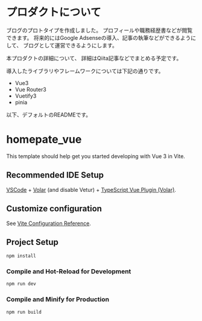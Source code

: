 # プロダクトについて
ブログのプロトタイプを作成しました。
プロフィールや職務経歴書などが閲覧できます。
将来的にはGoogle Adsenseの導入、記事の執筆などができるようにして、
ブログとして運営できるようにします。

本プロダクトの詳細について、
詳細はQiita記事などでまとめる予定です。

導入したライブラリやフレームワークについては下記の通りです。
* Vue3
* Vue Router3
* Vuetify3
* pinia


以下、デフォルトのREADMEです。

# homepate_vue

This template should help get you started developing with Vue 3 in Vite.

## Recommended IDE Setup

[VSCode](https://code.visualstudio.com/) + [Volar](https://marketplace.visualstudio.com/items?itemName=Vue.volar) (and disable Vetur) + [TypeScript Vue Plugin (Volar)](https://marketplace.visualstudio.com/items?itemName=Vue.vscode-typescript-vue-plugin).

## Customize configuration

See [Vite Configuration Reference](https://vitejs.dev/config/).

## Project Setup

```sh
npm install
```

### Compile and Hot-Reload for Development

```sh
npm run dev
```

### Compile and Minify for Production

```sh
npm run build
```
